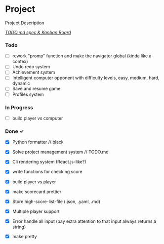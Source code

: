 # Project

Project Description

<em>[TODO.md spec & Kanban Board](https://bit.ly/3fCwKfM)</em>

### Todo

- [ ] rework "promp" function and make the navigator global (kinda like a contex)  
- [ ] Undo redo system  
- [ ] Achievement system  
- [ ] Intelligent computer opponent with difficulty levels, easy, medium, hard, dynamic  
- [ ] Save and resume game  
- [ ] Profiles system  

### In Progress

- [ ] build player vs computer  

### Done ✓

- [x] Python formatter // black  
- [x] Solve project management system // TODO.md  
- [x] Cli rendering system (React.js-like?)  
- [x] write functions for checking score  
- [x] build player vs player  
- [x] make scorecard prettier  
- [x] Store high-score-list-file (.json, .yaml, .md)  
- [x] Multiple player support  
- [x] Error handle all input (pay extra attention to that input always returns a string)  
- [x] make pretty  

